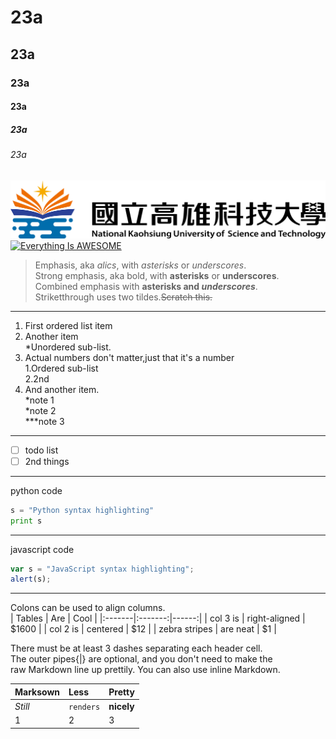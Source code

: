 # 23a
## 23a
### 23a
#### 23a
##### 23a
###### 23a
![NKUST](nkust.png "高科大")
[![Everything Is AWESOME](https://img.youtube.com/vi/StTqXEQ2l-Y/0.jpg)](https://www.youtube.com/watch?v=StTqXEQ2l-Y "Everything Is AWESOME")

> Emphasis, aka *alics*, with *asterisks* or *underscores*.  
> Strong emphasis, aka bold, with **asterisks** or **underscores**.  
> Combined emphasis with **asterisks and _underscores_**.  
> Striketthrough uses two tildes.~~Scratch this.~~

***
1. First ordered list item  
2. Another item  
    *Unordered sub-list.  
3. Actual numbers don't matter,just that it's a number  
   1.Ordered sub-list   
   2.2nd  
4. And another item.  
    *note 1   
    *note 2  
    ***note 3  

***
- [ ] todo list
- [ ] 2nd things

***
python code
```python
s = "Python syntax highlighting"
print s
```

***
javascript code
```javascript
var s = "JavaScript syntax highlighting";
alert(s);
```

***
Colons can be used to align columns.  
| Tables | Are | Cool |
|:-------|:-------:|------:|
| col 3 is | right-aligned | $1600 |
| col 2 is | centered | $12 |
| zebra stripes | are neat | $1 |

There must be at least 3 dashes separating each header cell.  
The outer pipes{|} are optional, and you don't need to make the  
raw Markdown line up prettily. You can also use inline Markdown.  

| Marksown | Less | Pretty |
|:-------|:-------|:------|
| *Still* | `renders` | **nicely** |
| 1 | 2 | 3 |
